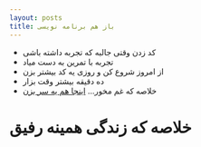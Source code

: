 ```yaml
---
layout: posts
title: باز هم برنامه نویسی
---
```




- کد زدن وقتی جالبه که تجربه داشته باشی
- تجربه با تمرین به دست میاد
- از امروز شروع کن و روزی یه کد بیشتر بزن
- ده دقیقه بیشتر وقت بزار
- خلاصه که غم مخور...
[اینجا هم یه سر بزن](https://encrypted-tbn0.gstatic.com/images?q=tbn:ANd9GcScEcn-I4EweJy1O_EoeNNooArkLM5yvGFBsA&s)

# خلاصه که زندگی همینه رفیق




